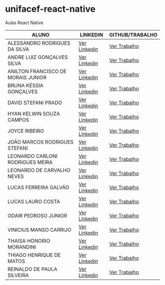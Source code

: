 # unifacef-react-native
Aulas React Native

ALUNO  | LINKEDIN                             | GITHUB/TRABALHO
------ |--------------------------------------| ---------------
ALESSANDRO RODRIGUES DA SILVA | [Ver Linkedin](https://www.linkedin.com/in/alessandro-rodrigues-da-silva-a53880104/) | [Ver Trabalho](https://github.com/)
ANDRE LUIZ GONÇALVES SILVA | [Ver Linkedin](https://www.linkedin.com/in/andre-gon%C3%A7alves-90714275/) | [Ver Trabalho](https://github.com/)
ANILTON FRANCISCO DE MORAIS JUNIOR | [Ver Linkedin](https://www.linkedin.com/in/anilton-morais-junior-a194b142/) | [Ver Trabalho](https://github.com/)
BRUNA KÉSSIA GONÇALVES | [Ver Linkedin](https://www.linkedin.com/in/brunakgoncalves/) | [Ver Trabalho](https://github.com/)
DAVID STEFANI PRADO | [Ver Linkedin](https://www.linkedin.com/in/david-stefani-prado-bb1435101/) | [Ver Trabalho](https://github.com/)
HYAN KELWIN SOUZA CAMPOS | [Ver Linkedin](https://www.linkedin.com/in/hyan-kelwin-899837157/) | [Ver Trabalho](https://github.com/)
JOYCE RIBEIRO | [Ver Linkedin](https://www.linkedin.com/in/joyce-ribeiro-07051616b/) | [Ver Trabalho](https://github.com/)
JOÃO MARCOS RODRIGUES STEFANI | [Ver Linkedin](https://www.linkedin.com/in/jo%C3%A3o-marcos-stefani-168169107/) | [Ver Trabalho](https://github.com/)
LEONARDO CARLONI RODRIGUES MEIRA | [Ver Linkedin](https://www.linkedin.com/in/leonardo-carloni-94864b230/) | [Ver Trabalho](https://github.com/)
LEONARDO DE CARVALHO NEVES | [Ver Linkedin](https://www.linkedin.com/in/leonardo-cneves/) | [Ver Trabalho](https://github.com/)
LUCAS FERREIRA GALVÃO | [Ver Linkedin](https://www.linkedin.com/in/lucas-ferreira-galv%C3%A3o-91208b121/) | [Ver Trabalho](https://github.com/)
LUCAS LAURO COSTA | [Ver Linkedin](https://www.linkedin.com/in/lucas-lauro-b23baa170/) | [Ver Trabalho](https://github.com/)
ODAIR PEDROSO JUNIOR | [Ver Linkedin](https://www.linkedin.com/in/odair-pedroso-junior-bb70a6155/) | [Ver Trabalho](https://github.com/)
VINICIUS MANSO CARRIJO | [Ver Linkedin](https://www.linkedin.com/in/viniciuscarrijo/) | [Ver Trabalho](https://github.com/ViniciusCarrijo/mycollection)
THAISA HONORIO MORANDINI | [Ver Linkedin](https://www.linkedin.com/in/tha%C3%ADsa-hon%C3%B3rio-morandini-74055749/) | [Ver Trabalho](https://github.com/)
THIAGO HENRIQUE DE MATOS | [Ver Linkedin](https://exemplo.com/) | [Ver Trabalho](https://github.com/)
REINALDO DE PAULA SILVEIRA | [Ver Linkedin](https://www.linkedin.com/in/reinaldopsilveira/) | [Ver Trabalho](https://github.com/)
